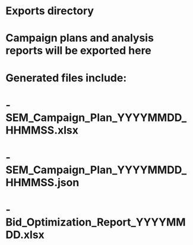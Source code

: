 # Exports directory
# Campaign plans and analysis reports will be exported here

# Generated files include:
# - SEM_Campaign_Plan_YYYYMMDD_HHMMSS.xlsx
# - SEM_Campaign_Plan_YYYYMMDD_HHMMSS.json
# - Bid_Optimization_Report_YYYYMMDD.xlsx
